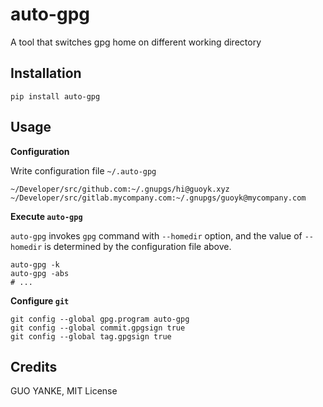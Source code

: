 # auto-gpg

A tool that switches gpg home on different working directory

## Installation

```shell
pip install auto-gpg
```

## Usage

**Configuration**

Write configuration file `~/.auto-gpg`

```
~/Developer/src/github.com:~/.gnupgs/hi@guoyk.xyz
~/Developer/src/gitlab.mycompany.com:~/.gnupgs/guoyk@mycompany.com
```

**Execute `auto-gpg`**

`auto-gpg` invokes `gpg` command with `--homedir` option, and the value of `--homedir` is determined by the configuration file above.

```shell
auto-gpg -k
auto-gpg -abs
# ...
```

**Configure `git`**

```shell
git config --global gpg.program auto-gpg
git config --global commit.gpgsign true
git config --global tag.gpgsign true
```

## Credits

GUO YANKE, MIT License
